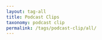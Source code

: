 ```yaml
---
layout: tag-all
title: Podcast Clips
taxonomy: podcast clip
permalink: /tags/podcast-clip/all/
---
```

